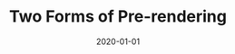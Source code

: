 ---
title: 'Two Forms of Pre-rendering'
description: 'Short Description'
keywords: 'key1, key2, key3'
date: '2020-01-01'
name: 'EdicaSoft Test Task'
smallStack: 'html,css,js'
stack: ''
github: ''
url: ''
role: 'front-end developer'
images: '/static/img/posts/post1/post.jpg'
bgcImages: '/static/img/posts/post1/bgc-post.jpg'
published: 'false'
onMainPage: 'false'
---